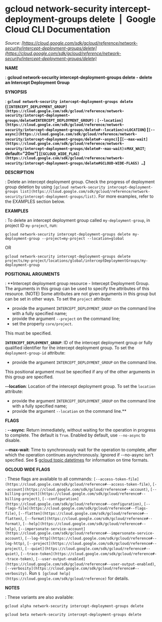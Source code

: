 # gcloud network-security intercept-deployment-groups delete  |  Google Cloud CLI Documentation

*Source: [https://cloud.google.com/sdk/gcloud/reference/network-security/intercept-deployment-groups/delete](https://cloud.google.com/sdk/gcloud/reference/network-security/intercept-deployment-groups/delete)*

**NAME**

: **gcloud network-security intercept-deployment-groups delete - delete an Intercept Deployment Group**

**SYNOPSIS**

: **`gcloud network-security intercept-deployment-groups delete` (`[INTERCEPT_DEPLOYMENT_GROUP](https://cloud.google.com/sdk/gcloud/reference/network-security/intercept-deployment-groups/delete#INTERCEPT_DEPLOYMENT_GROUP)` : `[--location](https://cloud.google.com/sdk/gcloud/reference/network-security/intercept-deployment-groups/delete#--location)`=`LOCATION`) [`[--async](https://cloud.google.com/sdk/gcloud/reference/network-security/intercept-deployment-groups/delete#--async)`] [`[--max-wait](https://cloud.google.com/sdk/gcloud/reference/network-security/intercept-deployment-groups/delete#--max-wait)`=`MAX_WAIT`; default="20m"] [`[GCLOUD_WIDE_FLAG](https://cloud.google.com/sdk/gcloud/reference/network-security/intercept-deployment-groups/delete#GCLOUD-WIDE-FLAGS) …`]**

**DESCRIPTION**

: Delete an intercept deployment group. Check the progress of deployment group
deletion by using `[gcloud
network-security intercept-deployment-groups list](https://cloud.google.com/sdk/gcloud/reference/network-security/intercept-deployment-groups/list)`.
For more examples, refer to the EXAMPLES section below.

**EXAMPLES**

: To delete an intercept deployment group called `my-deployment-group`,
in project ID `my-project`, run:

```
gcloud network-security intercept-deployment-groups delete my-deployment-group --project=my-project --location=global
```

OR

```
gcloud network-security intercept-deployment-groups delete projects/my-project/locations/global/interceptDeploymentGroups/my-deployment-group
```

**POSITIONAL ARGUMENTS**

: **Intercept deployment group resource - Intercept Deployment Group. The arguments
in this group can be used to specify the attributes of this resource. (NOTE)
Some attributes are not given arguments in this group but can be set in other
ways.
To set the `project` attribute:

- provide the argument `INTERCEPT_DEPLOYMENT_GROUP` on the command line
with a fully specified name;
- provide the argument `--project` on the command line;
- set the property `core/project`.

This must be specified.

**`INTERCEPT_DEPLOYMENT_GROUP`**:
ID of the intercept deployment group or fully qualified identifier for the
intercept deployment group.
To set the `deployment-group-id` attribute:

- provide the argument `INTERCEPT_DEPLOYMENT_GROUP` on the command
line.

This positional argument must be specified if any of the other arguments in this
group are specified.

**--location**:
Location of the intercept deployment group.
To set the `location` attribute:

- provide the argument `INTERCEPT_DEPLOYMENT_GROUP` on the command line
with a fully specified name;
- provide the argument `--location` on the command line.**

**FLAGS**

: **--async**:
Return immediately, without waiting for the operation in progress to complete.
The default is `True`. Enabled by default, use
`--no-async` to disable.

**--max-wait**:
Time to synchronously wait for the operation to complete, after which the
operation continues asynchronously. Ignored if --no-async isn't specified. See $
[gcloud topic datetimes](https://cloud.google.com/sdk/gcloud/reference/topic/datetimes) for
information on time formats.

**GCLOUD WIDE FLAGS**

: These flags are available to all commands: `[--access-token-file](https://cloud.google.com/sdk/gcloud/reference#--access-token-file)`,
`[--account](https://cloud.google.com/sdk/gcloud/reference#--account)`, `[--billing-project](https://cloud.google.com/sdk/gcloud/reference#--billing-project)`,
`[--configuration](https://cloud.google.com/sdk/gcloud/reference#--configuration)`,
`[--flags-file](https://cloud.google.com/sdk/gcloud/reference#--flags-file)`,
`[--flatten](https://cloud.google.com/sdk/gcloud/reference#--flatten)`, `[--format](https://cloud.google.com/sdk/gcloud/reference#--format)`, `[--help](https://cloud.google.com/sdk/gcloud/reference#--help)`, `[--impersonate-service-account](https://cloud.google.com/sdk/gcloud/reference#--impersonate-service-account)`,
`[--log-http](https://cloud.google.com/sdk/gcloud/reference#--log-http)`,
`[--project](https://cloud.google.com/sdk/gcloud/reference#--project)`, `[--quiet](https://cloud.google.com/sdk/gcloud/reference#--quiet)`, `[--trace-token](https://cloud.google.com/sdk/gcloud/reference#--trace-token)`, `[--user-output-enabled](https://cloud.google.com/sdk/gcloud/reference#--user-output-enabled)`,
`[--verbosity](https://cloud.google.com/sdk/gcloud/reference#--verbosity)`.
Run `$ [gcloud help](https://cloud.google.com/sdk/gcloud/reference)` for details.

**NOTES**

: These variants are also available:

```
gcloud alpha network-security intercept-deployment-groups delete
```

```
gcloud beta network-security intercept-deployment-groups delete
```